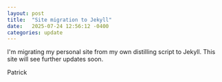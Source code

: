 ```yaml
---
layout: post
title:  "Site migration to Jekyll"
date:   2025-07-24 12:56:12 -0400
categories: update
---
```


I'm migrating my personal site from my own distilling script to Jekyll. This site will see further updates soon.

Patrick
